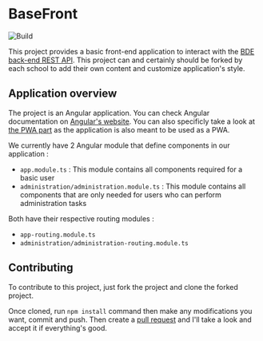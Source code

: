 # BaseFront

![Build](https://github.com/BDE-Polytech-MTP/base-front/workflows/Build/badge.svg)

This project provides a basic front-end application to interact with the [BDE back-end REST API](https://github.com/BDE-Polytech-MTP/generic-backend).
This project can and certainly should be forked by each school to add their own content and customize application's style.

## Application overview

The project is an Angular application. You can check Angular documentation on [Angular's website](https://angular.io). You can also specificly take a look at [the PWA part](https://angular.io/guide/service-worker-intro) as the application is also meant to be used as a PWA.

We currently have 2 Angular module that define components in our application :

* `app.module.ts` : This module contains all components required for a basic user
* `administration/administration.module.ts` : This module contains all components that are only needed for users who can perform administration tasks

Both have their respective routing modules :

* `app-routing.module.ts`
* `administration/administration-routing.module.ts`

## Contributing

To contribute to this project, just fork the project and clone the forked project. 

Once cloned, run `npm install` command then make any modifications you want, commit and push. Then create a [pull request](https://github.com/BDE-Polytech-MTP/generic-backend/pulls) and I'll take a look and accept it if everything's good.
